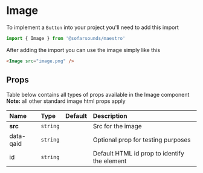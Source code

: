 # Image

To implement a `Button` into your project you'll need to add this import
```js
import { Image } from '@sofarsounds/maestro'
```

After adding the import you can use the image simply like this
```html
<Image src="image.png" />
```

## Props
Table below contains all types of props available in the Image component  
**Note:** all other standard image html props apply

| Name          | Type     | Default         | Description                      |
| :------------ | :-----   | :-------------- | :------------------------------- |
| **src**       | `string` |                 | Src for the image
| data-qaid     | `string` |                 | Optional prop for testing purposes
| id            | `string` |                 | Default HTML id prop to identify the element



